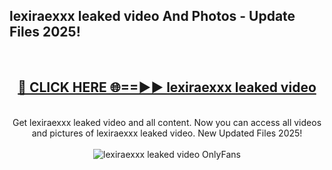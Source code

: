 <h2>lexiraexxx leaked video And Photos - Update Files 2025!</h2>
<br>
<div align="center">
<h2><a href="https://top-ai-tools.click/QrbHav" rel="nofollow">🔴 CLICK HERE 🌐==►► lexiraexxx leaked video</a></h2>
<br>
Get lexiraexxx leaked video and all content. Now you can access all videos and pictures of lexiraexxx leaked video. New Updated Files 2025!
<br>
<br>
<a href="https://top-ai-tools.click/QrbHav" rel="nofollow" data-target="animated-image.originalLink"><img src="https://i.ibb.co.com/WyWwxjT/player-gif2.gif" alt="lexiraexxx leaked video OnlyFans" style="max-width: 100%; display: inline-block;" data-target="animated-image.originalImage"></a>
</div>
<br>